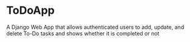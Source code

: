 # ToDoApp
A Django Web App that allows authenticated users to add, update, and delete To-Do tasks and shows whether it is completed or not
